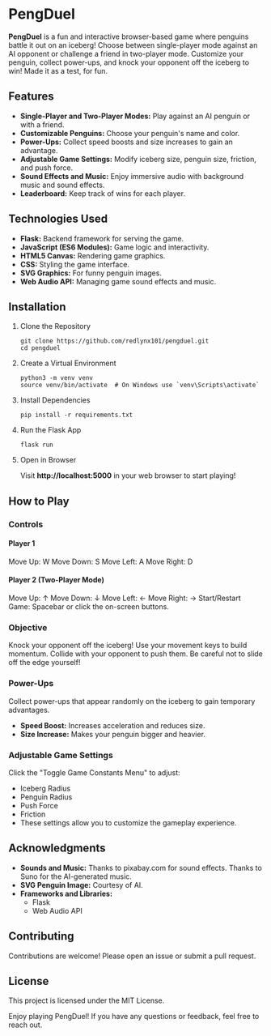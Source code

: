 # PengDuel
**PengDuel** is a fun and interactive browser-based game where penguins battle it out on an iceberg! Choose between single-player mode against an AI opponent or challenge a friend in two-player mode. Customize your penguin, collect power-ups, and knock your opponent off the iceberg to win! Made it as a test, for fun.

## Features
- **Single-Player and Two-Player Modes:** Play against an AI penguin or with a friend.
- **Customizable Penguins:** Choose your penguin's name and color.
- **Power-Ups:** Collect speed boosts and size increases to gain an advantage.
- **Adjustable Game Settings:** Modify iceberg size, penguin size, friction, and push force.
- **Sound Effects and Music:** Enjoy immersive audio with background music and sound effects.
- **Leaderboard:** Keep track of wins for each player.
## Technologies Used
- **Flask:** Backend framework for serving the game.
- **JavaScript (ES6 Modules):** Game logic and interactivity.
- **HTML5 Canvas:** Rendering game graphics.
- **CSS:** Styling the game interface.
- **SVG Graphics:** For funny penguin images.
- **Web Audio API:** Managing game sound effects and music.

## Installation
1. Clone the Repository
    ~~~
    git clone https://github.com/redlynx101/pengduel.git
    cd pengduel
    ~~~
2. Create a Virtual Environment
    ~~~
    python3 -m venv venv
    source venv/bin/activate  # On Windows use `venv\Scripts\activate`
    ~~~
3. Install Dependencies
    ~~~
    pip install -r requirements.txt
    ~~~
4. Run the Flask App
    ~~~
    flask run
    ~~~
5. Open in Browser

    Visit **http://localhost:5000** in your web browser to start playing!

## How to Play
### Controls
#### Player 1
Move Up: W
Move Down: S
Move Left: A
Move Right: D
#### Player 2 (Two-Player Mode)
Move Up: ↑
Move Down: ↓
Move Left: ←
Move Right: →
Start/Restart Game: Spacebar or click the on-screen buttons.
### Objective
Knock your opponent off the iceberg!
Use your movement keys to build momentum.
Collide with your opponent to push them.
Be careful not to slide off the edge yourself!
### Power-Ups
Collect power-ups that appear randomly on the iceberg to gain temporary advantages.

- **Speed Boost:** Increases acceleration and reduces size.
- **Size Increase:** Makes your penguin bigger and heavier.

### Adjustable Game Settings
Click the "Toggle Game Constants Menu" to adjust:

- Iceberg Radius
- Penguin Radius
- Push Force
- Friction
- These settings allow you to customize the gameplay experience.

## Acknowledgments
- **Sounds and Music:** Thanks to pixabay.com for sound effects. Thanks to Suno for the AI-generated music. 
- **SVG Penguin Image:** Courtesy of AI.
- **Frameworks and Libraries:**
  - Flask
  - Web Audio API
## Contributing
Contributions are welcome! Please open an issue or submit a pull request.

## License
This project is licensed under the MIT License.

Enjoy playing PengDuel! If you have any questions or feedback, feel free to reach out.
